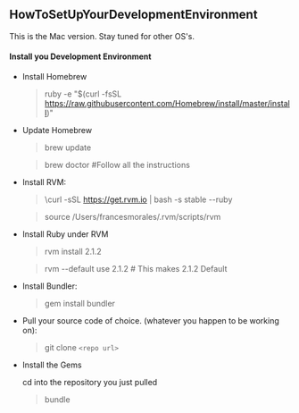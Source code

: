 HowToSetUpYourDevelopmentEnvironment
--------------------------------------
This is the Mac version. Stay tuned for other OS's.

#### Install you Development Environment

* Install Homebrew

	>ruby -e "$(curl -fsSL https://raw.githubusercontent.com/Homebrew/install/master/install)"
	
* Update Homebrew
	
	>brew update

	>brew doctor #Follow all the instructions

* Install RVM:

	>\curl -sSL https://get.rvm.io | bash -s stable --ruby
	
	>source /Users/francesmorales/.rvm/scripts/rvm
	
* Install Ruby under RVM

	>rvm install 2.1.2
	
	>rvm --default use 2.1.2           # This makes 2.1.2 Default
	
	
	
* Install Bundler:

	>gem install bundler
	
* Pull your source code of choice. (whatever you happen to be working on):

	>git clone `<repo url>`
	
* Install the Gems

	cd into the repository you just pulled
	
	>bundle
